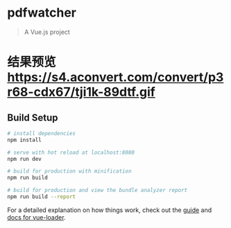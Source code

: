 # pdfwatcher

> A Vue.js project

# 结果预览 https://s4.aconvert.com/convert/p3r68-cdx67/tji1k-89dtf.gif
## Build Setup

``` bash
# install dependencies
npm install

# serve with hot reload at localhost:8080
npm run dev

# build for production with minification
npm run build

# build for production and view the bundle analyzer report
npm run build --report
```

For a detailed explanation on how things work, check out the [guide](http://vuejs-templates.github.io/webpack/) and [docs for vue-loader](http://vuejs.github.io/vue-loader).
